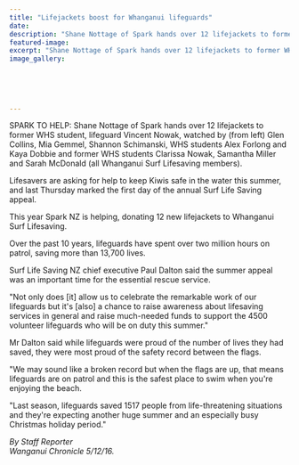 ```yaml
---
title: "Lifejackets boost for Whanganui lifeguards"
date: 
description: "Shane Nottage of Spark hands over 12 lifejackets to former WHS student, lifeguard Vincent Nowak, watched by WHS students Alex Forlong & Kaya Dobbie & former WHS students Nowak, Miller & McDonald..."
featured-image: 
excerpt: "Shane Nottage of Spark hands over 12 lifejackets to former WHS student, lifeguard Vincent Nowak, watched by (from left) Glen Collins, Mia Gemmel, Shannon Schimanski, WHS students Alex Forlong and Kaya Dobbie and former WHS students Clarissa Nowak, Samantha Miller and Sarah McDonald (all Whanganui Surf Lifesaving members)."
image_gallery:
	
	
	
	
	
---
```


<p><span>SPARK TO HELP: Shane Nottage of Spark hands over 12 lifejackets to former WHS student, lifeguard Vincent Nowak, watched by (from left) Glen Collins, Mia Gemmel, Shannon Schimanski, WHS students Alex Forlong and Kaya Dobbie and former WHS students Clarissa Nowak, Samantha Miller and Sarah McDonald (all Whanganui Surf Lifesaving members).</span></p>
<p>Lifesavers are asking for help to keep Kiwis safe in the water this summer, and last Thursday marked the first day of the annual Surf Life Saving appeal.</p>
<p>This year Spark NZ is helping, donating 12 new lifejackets to Whanganui Surf Lifesaving.</p>
<p>Over the past 10 years, lifeguards have spent over two million hours on patrol, saving more than 13,700 lives.</p>
<p>Surf Life Saving NZ chief executive Paul Dalton said the summer appeal was an important time for the essential rescue service.</p>
<p>"Not only does [it] allow us to celebrate the remarkable work of our lifeguards but it's [also] a chance to raise awareness about lifesaving services in general and raise much-needed funds to support the 4500 volunteer lifeguards who will be on duty this summer."</p>
<p>Mr Dalton said while lifeguards were proud of the number of lives they had saved, they were most proud of the safety record between the flags.</p>
<p>"We may sound like a broken record but when the flags are up, that means lifeguards are on patrol and this is the safest place to swim when you're enjoying the beach.</p>
<p>"Last season, lifeguards saved 1517 people from life-threatening situations and they're expecting another huge summer and an especially busy Christmas holiday period."</p>
<p class="clear syndicator"><em>By Staff Reporter</em><br /><em>Wanganui Chronicle 5/12/16.&nbsp;</em></p>

